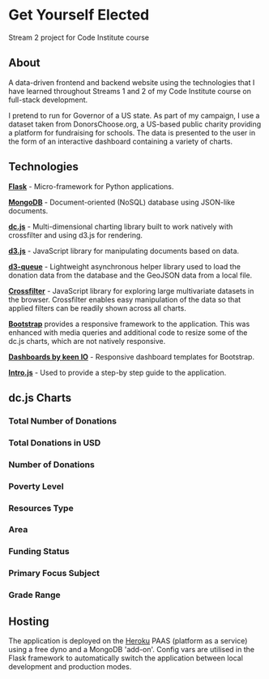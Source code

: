 # Get Yourself Elected

Stream 2 project for Code Institute course 

## About
A data-driven frontend and backend website using the technologies that I have learned throughout Streams 1 and 2 of my Code Institute course on full-stack development.

I pretend to run for Governor of a US state. As part of my campaign, I use a dataset taken from DonorsChoose.org, a US-based public charity providing a platform for fundraising for schools. The data is presented to the user in the form of an interactive dashboard containing a variety of charts. 

## Technologies
**[Flask](http://flask.pocoo.org/)** - Micro-framework for Python applications.

**[MongoDB](https://www.mongodb.com/)** - Document-oriented (NoSQL) database using JSON-like documents.

**[dc.js](https://github.com/dc-js/dc.js/wiki)** - Multi-dimensional charting library built to work natively with crossfilter and using d3.js for rendering.

**[d3.js](https://d3js.org/)** - JavaScript library for manipulating documents based on data.

**[d3-queue](https://github.com/d3/d3-queue)** - Lightweight asynchronous helper library used to load the donation data from the database and the GeoJSON data from a local file.

**[Crossfilter](https://square.github.io/crossfilter/)** - JavaScript library for exploring large multivariate datasets in the browser. Crossfilter enables easy manipulation of the data so that applied filters can be readily shown across all charts.

**[Bootstrap](http://getbootstrap.com/)** provides a responsive framework to the application. This was enhanced with media queries and additional code to resize some of the dc.js charts, which are not natively responsive.

**[Dashboards by keen IO](https://keen.github.io/dashboards/)** - Responsive dashboard templates for Bootstrap.

**[Intro.js](http://introjs.com/)** - Used to provide a step-by step guide to the application.

## dc.js Charts

### Total Number of Donations

### Total Donations in USD

### Number of Donations

### Poverty Level

### Resources Type

### Area

### Funding Status

### Primary Focus Subject

### Grade Range

## Hosting
The application is deployed on the [Heroku](https://.heroku.com) PAAS (platform as a service) using a free dyno and a MongoDB 'add-on'. Config vars are utilised in the Flask framework to automatically switch the application between local development and production modes.
